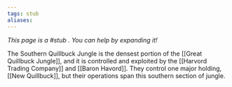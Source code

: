 ```yaml
---
tags: stub
aliases:
---
```


*This page is a #stub . You can help by expanding it!*

The Southern Quillbuck Jungle is the densest portion of the [[Great Quillbuck Jungle]], and it is controlled and exploited by the [[Harvord Trading Company]] and [[Baron Havord]]. They control one major holding, [[New Quillbuck]], but their operations span this southern section of jungle.